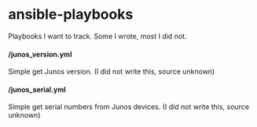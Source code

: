 # ansible-playbooks
Playbooks I want to track. Some I wrote, most I did not.

#### /junos_version.yml
Simple get Junos version. (I did not write this, source unknown)

#### /junos_serial.yml
Simple get serial numbers from Junos devices. (I did not write this, source unknown)
